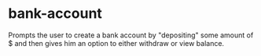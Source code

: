 # bank-account
Prompts the user to create a bank account by "depositing" some amount of $ and then gives him an option to either withdraw or view balance.
